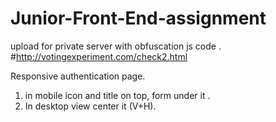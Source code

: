 # Junior-Front-End-assignment

upload for private server with obfuscation js code .
#http://votingexperiment.com/check2.html

Responsive authentication page.
1. in mobile icon and title on top, form under it .
2. In desktop view center it (V+H).
